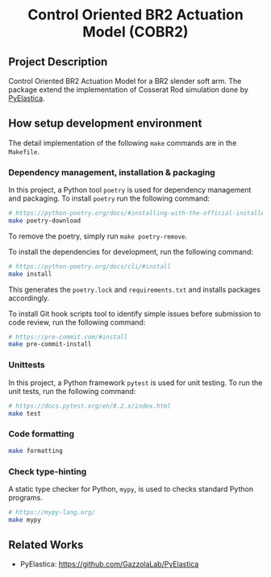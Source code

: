 <div align=center>
  <h1>Control Oriented BR2 Actuation Model (COBR2)</h1>
</div>

## Project Description

Control Oriented BR2 Actuation Model for a BR2 slender soft arm. The package extend the implementation of Cosserat Rod simulation done by [PyElastica](https://github.com/GazzolaLab/PyElastica).

## How setup development environment

The detail implementation of the following `make` commands are in the `Makefile`.

### Dependency management, installation & packaging

In this project, a Python tool `poetry` is used for dependency management and packaging. To install `poetry` run the following command:

```sh
# https://python-poetry.org/docs/#installing-with-the-official-installer
make poetry-download
```

To remove the poetry, simply run `make poetry-remove`.

To install the dependencies for development, run the following command:

```sh
# https://python-poetry.org/docs/cli/#install
make install
```
This generates the `poetry.lock` and `requirements.txt` and installs packages accordingly.

To install Git hook scripts tool to identify simple issues before submission to code review, run the following command:

```sh
# https://pre-commit.com/#install
make pre-commit-install
```

###  Unittests

In this project, a Python framework `pytest` is used for unit testing. To run the unit tests, run the following command:

```sh
# https://docs.pytest.org/en/8.2.x/index.html
make test
```

### Code formatting

```sh
make formatting
```

### Check type-hinting

A static type checker for Python, `mypy`, is used to checks standard Python programs.

```sh
# https://mypy-lang.org/
make mypy
```

## Related Works

- PyElastica: https://github.com/GazzolaLab/PyElastica

